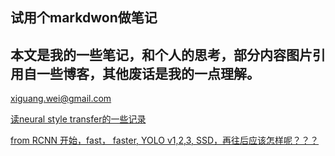 ## 试用个markdwon做笔记## 本文是我的一些笔记，和个人的思考，部分内容图片引用自一些博客，其他废话是我的一点理解。xiguang.wei@gmail.com[读neural style transfer的一些记录](./Notes/neural_style_transfer_note/nerual_style_tranfer_notes_xg.md)[from RCNN 开始，fast， faster, YOLO v1,2,3, SSD，再往后应该怎样呢？？？](./Notes/fromRCNN2xxx/fromRCNN_notes_xg.md)